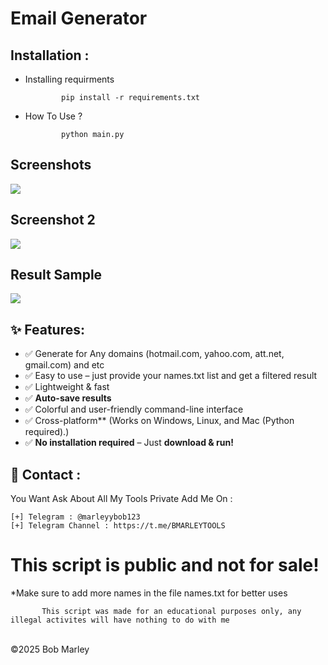 # Email Generator

Installation : 
------
         

 - Installing requirments
   
               pip install -r requirements.txt
    
 - How To Use ?
   
               python main.py

<h2>Screenshots</h2>
<img src="https://i.imgur.com/SxvXvQa.png" style="max-width:100%;">

<h2>Screenshot 2</h2>
<img src="https://i.imgur.com/WTkkPMO.png" style="max-width:100%;">

<h2>Result Sample</h2>
<img src="https://i.imgur.com/Ho9qa21.png" style="max-width:100%;">
               
## ✨ Features:
- ✅ Generate for Any domains (hotmail.com, yahoo.com, att.net, gmail.com) and etc
- ✅ Easy to use – just provide your names.txt list and get a filtered result
- ✅ Lightweight & fast
- ✅ **Auto-save results**
- ✅ Colorful and user-friendly command-line interface
- ✅ Cross-platform** (Works on Windows, Linux, and Mac (Python required).)
- ✅ **No installation required** – Just **download & run!**

📧 Contact :
------
You Want Ask About All My Tools Private Add Me On : 
```
[+] Telegram : @marleyybob123
[+] Telegram Channel : https://t.me/BMARLEYTOOLS
```
# This script is public and not for sale!

*Make sure to add more names in the file names.txt for better uses

           This script was made for an educational purposes only, any illegal activites will have nothing to do with me

<br>©2025 Bob Marley
